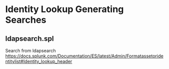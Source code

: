 # Identity Lookup Generating Searches

## ldapsearch.spl

Search from ldapsearch
https://docs.splunk.com/Documentation/ES/latest/Admin/Formatassetoridentitylist#Identity_lookup_header
